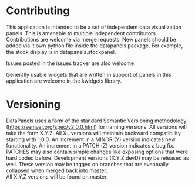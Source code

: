 # Contributing

This application is intended to be a set of independent data visualization 
panels. This is amenable to multiple independent contributors.  Contributions 
are welcome via merge requests.  New panels should be added via it own python 
file inside the datapanels package.  For example, the stock display is in 
datapanels.stockpanel.

Issues posted in the issues tracker are also welcome.

Generally usable widgets that are written in support of panels in this
application are welcome in the kwidgets library.

# Versioning

DataPanels uses a form of the standard Semantic Versioning methodology 
(https://semver.org/spec/v2.0.0.html) for naming versions.  All versions 
will take the form X.Y.Z.  All X.*.* versions will maintain backward 
compatibility starting with 1.0.0.  An increment in a MINOR (Y) version 
indicates new functionality. An increment in a PATCH (Z) version 
indicates a bug fix.  PATCHES may also contain simple changes like 
exposing options that were hard coded before.  Development versions 
(X.Y.Z.devD) may be released as well. These version may be tagged on 
branches that are eventually collapsed when merged back into master.  
All X.Y.Z versions will be found on master.  
